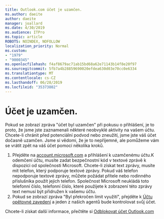 ```yaml
---
title: Outlook.com účet je uzamčen.
ms.author: daeite
author: daeite
manager: joallard
ms.date: 4/30/2019
ms.audience: ITPro
ms.topic: article
ROBOTS: NOINDEX, NOFOLLOW
localization_priority: Normal
ms.custom:
- "1979"
- "9000345"
ms.openlocfilehash: f4af8679ac71ab15bd68a62e71143b14f8e20f97
ms.sourcegitcommit: 5fb7a4b28859690020efdea630d03e70cc0e6334
ms.translationtype: MT
ms.contentlocale: cs-CZ
ms.lasthandoff: 06/28/2019
ms.locfileid: "35373802"
---
```

# <a name="account-locked"></a>Účet je uzamčen.

Pokud se zobrazí zpráva "účet byl uzamčen" při pokusu o přihlášení, je to proto, že jsme jste zaznamenali některé neobvyklé aktivity na vašem účtu. Chcete-li chránit před potenciální podvod nebo zneužití, jsme jste váš účet dočasně uzamčen. Jsme si vědomi, že je to nepříjemné, ale pomůžeme vám se vrátit zpět na váš účet pomocí několika kroků.

1. Přejděte na [account.microsoft.com](https://go.microsoft.com/fwlink/?linkid=2090484) a přihlášení k uzamčenému účtu.K odemčení účtu, musíte zadat bezpečnostní kód v textové zprávě k dispozici od společnosti Microsoft. Chcete-li získat text zprávy, musíte mít telefon, který podporuje textové zprávy. Pokud váš telefon nepodporuje textové zprávy, můžete požádat přítele nebo rodinného příslušníka použít jejich telefon. Společnost Microsoft neukládá toto telefonní číslo, telefonní číslo, které použijete k zobrazení této zprávy text nemusí být přidružen k vašemu účtu.
2. Pokud se zobrazí zpráva "Byl překročen limit využití", přejděte k [Účtu opětovné zavedení](https://go.microsoft.com/fwlink/?linkid=2090483) a jeden z našich agentů bude kontrolovat svůj účet.

Chcete-li získat další informace, přečtěte si [Odblokovat účet Outlook.com](https://support.office.com/article/f4ad2701-d166-4d8b-8a6a-9af2a1f8a4c4) 